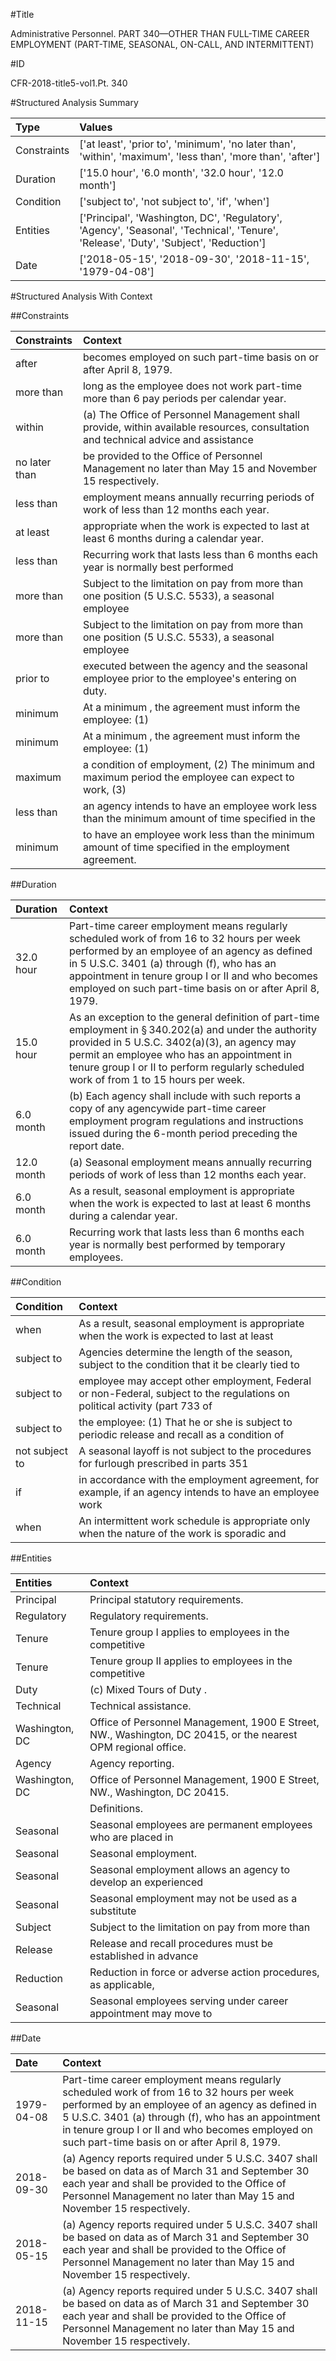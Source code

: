 #Title

Administrative Personnel. PART 340—OTHER THAN FULL-TIME CAREER EMPLOYMENT (PART-TIME, SEASONAL, ON-CALL, AND INTERMITTENT)


#ID

CFR-2018-title5-vol1.Pt. 340


#Structured Analysis Summary

| Type        | Values                                                                                                                                |
|:------------|:--------------------------------------------------------------------------------------------------------------------------------------|
| Constraints | ['at least', 'prior to', 'minimum', 'no later than', 'within', 'maximum', 'less than', 'more than', 'after']                          |
| Duration    | ['15.0 hour', '6.0 month', '32.0 hour', '12.0 month']                                                                                 |
| Condition   | ['subject to', 'not subject to', 'if', 'when']                                                                                        |
| Entities    | ['Principal', 'Washington, DC', 'Regulatory', 'Agency', 'Seasonal', 'Technical', 'Tenure', 'Release', 'Duty', 'Subject', 'Reduction'] |
| Date        | ['2018-05-15', '2018-09-30', '2018-11-15', '1979-04-08']                                                                              |


#Structured Analysis With Context

 


##Constraints

| Constraints   | Context                                                                                                                             |
|:--------------|:------------------------------------------------------------------------------------------------------------------------------------|
| after         | becomes employed on such part-time basis on or after  April 8, 1979.                                                                |
| more than     | long as the employee does not work part-time more than  6 pay periods per calendar year.                                            |
| within        | (a) The Office of Personnel Management shall provide,  within available resources, consultation and technical advice and assistance |
| no later than | be provided to the Office of Personnel Management no later than  May 15 and November 15 respectively.                               |
| less than     | employment means annually recurring periods of work of less than  12 months each year.                                              |
| at least      | appropriate when the work is expected to last at least  6 months during a calendar year.                                            |
| less than     | Recurring work that lasts  less than 6 months each year is normally best performed                                                  |
| more than     | Subject to the limitation on pay from  more than one position (5 U.S.C. 5533), a seasonal employee                                  |
| more than     | Subject to the limitation on pay from  more than one position (5 U.S.C. 5533), a seasonal employee                                  |
| prior to      | executed between the agency and the seasonal employee prior to  the employee's entering on duty.                                    |
| minimum       | At a  minimum , the agreement must inform the employee: (1)                                                                         |
| minimum       | At a  minimum , the agreement must inform the employee: (1)                                                                         |
| maximum       | a condition of employment, (2) The minimum and maximum period the employee can expect to work, (3)                                  |
| less than     | an agency intends to have an employee work less than the minimum amount of time specified in the                                    |
| minimum       | to have an employee work less than the minimum  amount of time specified in the employment agreement.                               |


##Duration

| Duration   | Context                                                                                                                                                                                                                                                                                                   |
|:-----------|:----------------------------------------------------------------------------------------------------------------------------------------------------------------------------------------------------------------------------------------------------------------------------------------------------------|
| 32.0 hour  | Part-time career employment means regularly scheduled work of from 16 to 32 hours per week performed by an employee of an agency as defined in 5 U.S.C. 3401 (a) through (f), who has an appointment in tenure group I or II and who becomes employed on such part-time basis on or after April 8, 1979.  |
| 15.0 hour  | As an exception to the general definition of part-time employment in &#167;&#8201;340.202(a) and under the authority provided in 5 U.S.C. 3402(a)(3), an agency may permit an employee who has an appointment in tenure group I or II to perform regularly scheduled work of from 1 to 15 hours per week. |
| 6.0 month  | (b) Each agency shall include with such reports a copy of any agencywide part-time career employment program regulations and instructions issued during the 6-month period preceding the report date.                                                                                                     |
| 12.0 month | (a) Seasonal employment means annually recurring periods of work of less than 12 months each year.                                                                                                                                                                                                        |
| 6.0 month  | As a result, seasonal employment is appropriate when the work is expected to last at least 6 months during a calendar year.                                                                                                                                                                               |
| 6.0 month  | Recurring work that lasts less than 6 months each year is normally best performed by temporary employees.                                                                                                                                                                                                 |


##Condition

| Condition      | Context                                                                                                                     |
|:---------------|:----------------------------------------------------------------------------------------------------------------------------|
| when           | As a result, seasonal employment is appropriate  when the work is expected to last at least                                 |
| subject to     | Agencies determine the length of the season,  subject to the condition that it be clearly tied to                           |
| subject to     | employee may accept other employment, Federal or non-Federal, subject to the regulations on political activity (part 733 of |
| subject to     | the employee: (1) That he or she is subject to periodic release and recall as a condition of                                |
| not subject to | A seasonal layoff is  not subject to the procedures for furlough prescribed in parts 351                                    |
| if             | in accordance with the employment agreement, for example, if an agency intends to have an employee work                     |
| when           | An intermittent work schedule is appropriate only  when the nature of the work is sporadic and                              |


##Entities

| Entities       | Context                                                                                                        |
|:---------------|:---------------------------------------------------------------------------------------------------------------|
| Principal      | Principal  statutory requirements.                                                                             |
| Regulatory     | Regulatory  requirements.                                                                                      |
| Tenure         | Tenure group I applies to employees in the competitive                                                         |
| Tenure         | Tenure group II applies to employees in the competitive                                                        |
| Duty           | (c) Mixed Tours of  Duty .                                                                                     |
| Technical      | Technical  assistance.                                                                                         |
| Washington, DC | Office of Personnel Management, 1900 E Street, NW., Washington, DC  20415, or the nearest OPM regional office. |
| Agency         | Agency  reporting.                                                                                             |
| Washington, DC | Office of Personnel Management, 1900 E Street, NW., Washington, DC  20415.                                     |
|                |             Definitions.                                                                                       |
| Seasonal       | Seasonal employees are permanent employees who are placed in                                                   |
| Seasonal       | Seasonal  employment.                                                                                          |
| Seasonal       | Seasonal employment allows an agency to develop an experienced                                                 |
| Seasonal       | Seasonal employment may not be used as a substitute                                                            |
| Subject        | Subject to the limitation on pay from more than                                                                |
| Release        | Release and recall procedures must be established in advance                                                   |
| Reduction      | Reduction in force or adverse action procedures, as applicable,                                                |
| Seasonal       | Seasonal employees serving under career appointment may move to                                                |


##Date

| Date       | Context                                                                                                                                                                                                                                                                                                  |
|:-----------|:---------------------------------------------------------------------------------------------------------------------------------------------------------------------------------------------------------------------------------------------------------------------------------------------------------|
| 1979-04-08 | Part-time career employment means regularly scheduled work of from 16 to 32 hours per week performed by an employee of an agency as defined in 5 U.S.C. 3401 (a) through (f), who has an appointment in tenure group I or II and who becomes employed on such part-time basis on or after April 8, 1979. |
| 2018-09-30 | (a) Agency reports required under 5 U.S.C. 3407 shall be based on data as of March 31 and September 30 each year and shall be provided to the Office of Personnel Management no later than May 15 and November 15 respectively.                                                                          |
| 2018-05-15 | (a) Agency reports required under 5 U.S.C. 3407 shall be based on data as of March 31 and September 30 each year and shall be provided to the Office of Personnel Management no later than May 15 and November 15 respectively.                                                                          |
| 2018-11-15 | (a) Agency reports required under 5 U.S.C. 3407 shall be based on data as of March 31 and September 30 each year and shall be provided to the Office of Personnel Management no later than May 15 and November 15 respectively.                                                                          |


